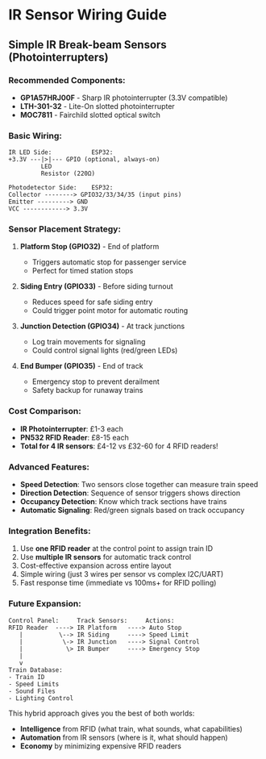 # IR Sensor Wiring Guide

## Simple IR Break-beam Sensors (Photointerrupters)

### Recommended Components:
- **GP1A57HRJ00F** - Sharp IR photointerrupter (3.3V compatible)
- **LTH-301-32** - Lite-On slotted photointerrupter
- **MOC7811** - Fairchild slotted optical switch

### Basic Wiring:
```
IR LED Side:           ESP32:
+3.3V ---|>|--- GPIO (optional, always-on)
         LED
         Resistor (220Ω)
         
Photodetector Side:    ESP32:
Collector --------> GPIO32/33/34/35 (input pins)
Emitter ---------> GND
VCC ------------> 3.3V
```

### Sensor Placement Strategy:

1. **Platform Stop (GPIO32)** - End of platform
   - Triggers automatic stop for passenger service
   - Perfect for timed station stops

2. **Siding Entry (GPIO33)** - Before siding turnout
   - Reduces speed for safe siding entry
   - Could trigger point motor for automatic routing

3. **Junction Detection (GPIO34)** - At track junctions
   - Log train movements for signaling
   - Could control signal lights (red/green LEDs)

4. **End Bumper (GPIO35)** - End of track
   - Emergency stop to prevent derailment
   - Safety backup for runaway trains

### Cost Comparison:
- **IR Photointerrupter**: £1-3 each
- **PN532 RFID Reader**: £8-15 each
- **Total for 4 IR sensors**: £4-12 vs £32-60 for 4 RFID readers!

### Advanced Features:
- **Speed Detection**: Two sensors close together can measure train speed
- **Direction Detection**: Sequence of sensor triggers shows direction
- **Occupancy Detection**: Know which track sections have trains
- **Automatic Signaling**: Red/green signals based on track occupancy

### Integration Benefits:
1. Use **one RFID reader** at the control point to assign train ID
2. Use **multiple IR sensors** for automatic track control
3. Cost-effective expansion across entire layout
4. Simple wiring (just 3 wires per sensor vs complex I2C/UART)
5. Fast response time (immediate vs 100ms+ for RFID polling)

### Future Expansion:
```
Control Panel:     Track Sensors:     Actions:
RFID Reader  ----> IR Platform   ----> Auto Stop
   |          \--> IR Siding     ----> Speed Limit
   |           \-> IR Junction   ----> Signal Control
   |            \> IR Bumper     ----> Emergency Stop
   |
   v
Train Database:
- Train ID
- Speed Limits  
- Sound Files
- Lighting Control
```

This hybrid approach gives you the best of both worlds:
- **Intelligence** from RFID (what train, what sounds, what capabilities)  
- **Automation** from IR sensors (where is it, what should happen)
- **Economy** by minimizing expensive RFID readers
